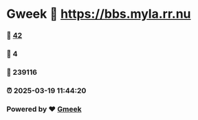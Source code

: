 # Gweek :link: https://bbs.myla.rr.nu 
### :page_facing_up: [42](https://bbs.myla.rr.nu/tag.html) 
### :speech_balloon: 4 
### :hibiscus: 239116 
### :alarm_clock: 2025-03-19 11:44:20 
### Powered by :heart: [Gmeek](https://github.com/Meekdai/Gmeek)
